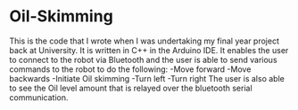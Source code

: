 # Oil-Skimming
This is the code that I wrote when I was undertaking my final year project back at University. It is written in C++ in the Arduino IDE. It enables the user to connect to the robot
via Bluetooth and the user is able to send various commands to the robot to do the following:
-Move forward
-Move backwards
-Initiate Oil skimming
-Turn left
-Turn right
The user is also able to see the Oil level amount that is relayed over the bluetooth serial communication.
